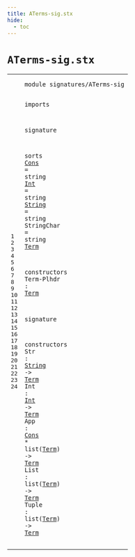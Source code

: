 ```yaml
---
title: ATerms-sig.stx
hide:
  - toc
---
```


# `ATerms-sig.stx`



[pdmosses/metaborg-tiger/org.metaborg.lang.tiger.statix/src-gen/statix/signatures/ATerms-sig.stx]: https://github.com/pdmosses/metaborg-tiger/blob/master/org.metaborg.lang.tiger.statix/src-gen/statix/signatures/ATerms-sig.stx "The source file on GitHub"

<div class="stx"><table class="highlighttable"><tbody><tr><td class="linenos"><div class="linenodiv"><pre><span></span>1
2
3
4
5
6
7
8
9
10
11
12
13
14
15
16
17
18
19
20
21
22
23
24
</pre></div></td>
<td class="code"><pre><code><span class="keyword">module</span> <span id="signatures/ATerms-sig_7_28" title="Not referenced locally, nor via imports"><span class="token sort_ModuleID">signatures/ATerms-sig</span></span>

<span class="keyword">imports</span>

<span class="keyword">signature</span>

  <span class="keyword">sorts</span>
    <a href="#Cons_268_272" id="Cons_62_66" title="Referenced at line 22"><span class="token sort_ModuleID">Cons</span></a> <span class="operator">=</span> <span class="cons_StringSort">string</span>
    <a href="#Int_246_249" id="Int_80_83" title="Referenced at line 21"><span class="token sort_ModuleID">Int</span></a> <span class="operator">=</span> <span class="cons_StringSort">string</span>
    <a href="#String_221_227" id="String_97_103" title="Referenced at line 20"><span class="token sort_ModuleID">String</span></a> <span class="operator">=</span> <span class="cons_StringSort">string</span>
    <span id="StringChar_117_127" title="Not referenced locally, nor via imports"><span class="token sort_ModuleID">StringChar</span></span> <span class="operator">=</span> <span class="cons_StringSort">string</span>
    <span class="cons_SortDecl"><a href="#Term_179_183" id="Term_141_145" title="Referenced at line 15, 20, 21, 22, 22, 23, 23, 24, 24"><span class="token sort_ModuleID">Term</span></a></span>

  <span class="keyword">constructors</span>
    <span id="Term-Plhdr_166_176" title="Not referenced locally, nor via imports"><span class="token sort_ModuleID">Term-Plhdr</span></span> <span class="operator">:</span> <span class="cons_SimpleSort"><a href="#Term_141_145" id="Term_179_183" title="Defined at line 12"><span class="token sort_ModuleID">Term</span></a></span>

<span class="keyword">signature</span>

  <span class="keyword">constructors</span>
    <span id="Str_215_218" title="Not referenced locally, nor via imports"><span class="token sort_ModuleID">Str</span></span> <span class="operator">:</span> <span class="cons_SimpleSort"><a href="#String_97_103" id="String_221_227" title="Defined at line 10"><span class="token sort_ModuleID">String</span></a></span> <span class="operator">-&gt;</span> <span class="cons_SimpleSort"><a href="#Term_141_145" id="Term_231_235" title="Defined at line 12"><span class="token sort_ModuleID">Term</span></a></span>
    <span id="Int_240_243" title="Not referenced locally, nor via imports"><span class="token sort_ModuleID">Int</span></span> <span class="operator">:</span> <span class="cons_SimpleSort"><a href="#Int_80_83" id="Int_246_249" title="Defined at line 9"><span class="token sort_ModuleID">Int</span></a></span> <span class="operator">-&gt;</span> <span class="cons_SimpleSort"><a href="#Term_141_145" id="Term_253_257" title="Defined at line 12"><span class="token sort_ModuleID">Term</span></a></span>
    <span id="App_262_265" title="Not referenced locally, nor via imports"><span class="token sort_ModuleID">App</span></span> <span class="operator">:</span> <span class="cons_SimpleSort"><a href="#Cons_62_66" id="Cons_268_272" title="Defined at line 8"><span class="token sort_ModuleID">Cons</span></a></span> <span class="operator">*</span> <span class="keyword">list</span><span class="operator">(</span><span class="cons_SimpleSort"><a href="#Term_141_145" id="Term_280_284" title="Defined at line 12"><span class="token sort_ModuleID">Term</span></a></span><span class="operator">)</span> <span class="operator">-&gt;</span> <span class="cons_SimpleSort"><a href="#Term_141_145" id="Term_289_293" title="Defined at line 12"><span class="token sort_ModuleID">Term</span></a></span>
    <span id="List_298_302" title="Not referenced locally, nor via imports"><span class="token sort_ModuleID">List</span></span> <span class="operator">:</span> <span class="keyword">list</span><span class="operator">(</span><span class="cons_SimpleSort"><a href="#Term_141_145" id="Term_310_314" title="Defined at line 12"><span class="token sort_ModuleID">Term</span></a></span><span class="operator">)</span> <span class="operator">-&gt;</span> <span class="cons_SimpleSort"><a href="#Term_141_145" id="Term_319_323" title="Defined at line 12"><span class="token sort_ModuleID">Term</span></a></span>
    <span id="Tuple_328_333" title="Not referenced locally, nor via imports"><span class="token sort_ModuleID">Tuple</span></span> <span class="operator">:</span> <span class="keyword">list</span><span class="operator">(</span><span class="cons_SimpleSort"><a href="#Term_141_145" id="Term_341_345" title="Defined at line 12"><span class="token sort_ModuleID">Term</span></a></span><span class="operator">)</span> <span class="operator">-&gt;</span> <span class="cons_SimpleSort"><a href="#Term_141_145" id="Term_350_354" title="Defined at line 12"><span class="token sort_ModuleID">Term</span></a></span>
</code></pre></td></tr></tbody></table></div>